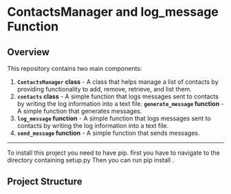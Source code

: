 # ContactsManager and log_message Function

## Overview

This repository contains two main components:

1. **`ContactsManager` class** - A class that helps manage a list of contacts by providing functionality to add, remove, retrieve, and list them.
2. **`contacts` class** - A simple function that logs messages sent to contacts by writing the log information into a text file.
   **`generate_message` function** - A simple function that generates messages.
3. **`log_message` function** - A simple function that logs messages sent to contacts by writing the log information into a text file.
4. **`send_message` function** - A simple function that sends messages.

---

To install this project you need to have pip. first you have to navigate to the directory containing setup.py Then you can run pip install .

## Project Structure
